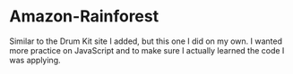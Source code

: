 # Amazon-Rainforest
Similar to the Drum Kit site I added, but this one I did on my own. I wanted more practice on JavaScript and to make sure I actually learned the code I was applying.
